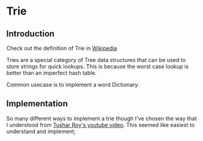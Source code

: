﻿# Trie

## Introduction

Check out the definition of Trie in [Wikipedia](https://en.wikipedia.org/wiki/Trie)

Tries are a special category of Tree data structures that can be used to store strings for quick lookups. 
This is because the worst case lookup is better than an imperfect hash table.

Common usecase is to implement a word Dictionary. 

## Implementation

So many different ways to implement a trie though I've chosen the way that I understood 
from [Tushar Roy's youtube video](https://www.youtube.com/watch?v=AXjmTQ8LEoI). 
This seemed like easiest to understand and implement;
